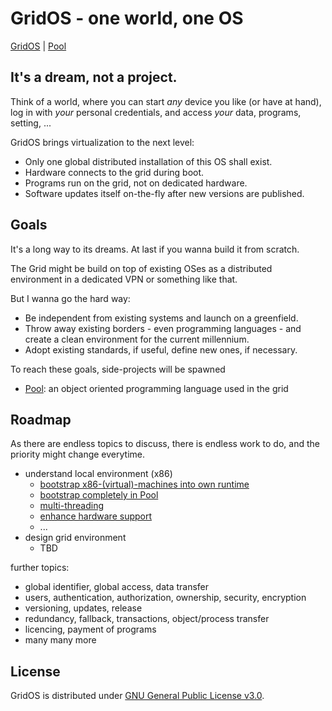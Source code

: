 # GridOS - one world, one OS 
[GridOS](https://github.com/mwoerlein/gridos) |
[Pool](https://github.com/mwoerlein/pool) 

## It's a dream, not a project.
Think of a world, where you can start *any* device you like (or have at hand), log in with *your* personal credentials, and access *your* data, programs, setting, ...

GridOS brings virtualization to the next level:
- Only one global distributed installation of this OS shall exist.
- Hardware connects to the grid during boot.
- Programs run on the grid, not on dedicated hardware.
- Software updates itself on-the-fly after new versions are published.

## Goals
It's a long way to its dreams. At last if you wanna build it from scratch.

The Grid might be build on top of existing OSes as a distributed environment in a dedicated VPN or something like that.

But I wanna go the hard way:
- Be independent from existing systems and launch on a greenfield.
- Throw away existing borders - even programming languages - and create a clean environment for the current millennium.
- Adopt existing standards, if useful, define new ones, if necessary.

To reach these goals, side-projects will be spawned
- [Pool](https://github.com/mwoerlein/pool): an object oriented programming language used in the grid  

## Roadmap
As there are endless topics to discuss, there is endless work to do, and the priority might change everytime.

- understand local environment (x86)
  - [bootstrap x86-(virtual)-machines into own runtime](https://github.com/mwoerlein/gridos/projects/1)
  - [bootstrap completely in Pool](https://github.com/mwoerlein/gridos/projects/2)
  - [multi-threading](https://github.com/mwoerlein/gridos/projects/3)
  - [enhance hardware support](https://github.com/mwoerlein/gridos/projects/4)
  - ...
- design grid environment
  - TBD 

further topics:
- global identifier, global access, data transfer
- users, authentication, authorization, ownership, security, encryption
- versioning, updates, release
- redundancy, fallback, transactions, object/process transfer
- licencing, payment of programs
- many many more

## License
GridOS is distributed under [GNU General Public License v3.0](https://github.com/mwoerlein/gridos/blob/master/LICENSE).
